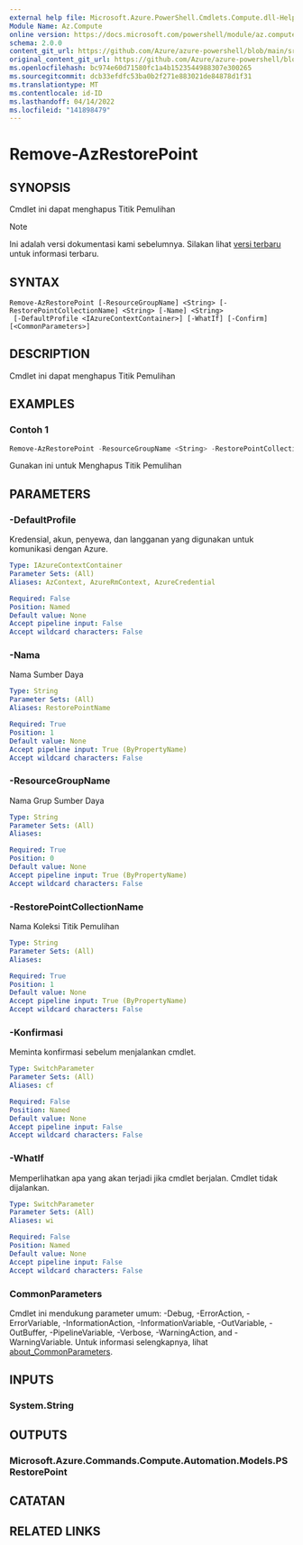 ```yaml
---
external help file: Microsoft.Azure.PowerShell.Cmdlets.Compute.dll-Help.xml
Module Name: Az.Compute
online version: https://docs.microsoft.com/powershell/module/az.compute/remove-azrestorepoint
schema: 2.0.0
content_git_url: https://github.com/Azure/azure-powershell/blob/main/src/Compute/Compute/help/Remove-AzRestorePoint.md
original_content_git_url: https://github.com/Azure/azure-powershell/blob/main/src/Compute/Compute/help/Remove-AzRestorePoint.md
ms.openlocfilehash: bc974e60d71580fc1a4b1523544988307e300265
ms.sourcegitcommit: dcb33efdfc53ba0b2f271e883021de84878d1f31
ms.translationtype: MT
ms.contentlocale: id-ID
ms.lasthandoff: 04/14/2022
ms.locfileid: "141898479"
---
```

# Remove-AzRestorePoint

## SYNOPSIS
Cmdlet ini dapat menghapus Titik Pemulihan 

> [!NOTE]
>Ini adalah versi dokumentasi kami sebelumnya. Silakan lihat [versi terbaru](/powershell/module/az.compute/remove-azrestorepoint) untuk informasi terbaru.

## SYNTAX

```
Remove-AzRestorePoint [-ResourceGroupName] <String> [-RestorePointCollectionName] <String> [-Name] <String>
 [-DefaultProfile <IAzureContextContainer>] [-WhatIf] [-Confirm] [<CommonParameters>]
```

## DESCRIPTION
Cmdlet ini dapat menghapus Titik Pemulihan 

## EXAMPLES

### Contoh 1
```powershell
Remove-AzRestorePoint -ResourceGroupName <String> -RestorePointCollectionName <String> -Name <String> -Confirm
```

Gunakan ini untuk Menghapus Titik Pemulihan

## PARAMETERS

### -DefaultProfile
Kredensial, akun, penyewa, dan langganan yang digunakan untuk komunikasi dengan Azure.

```yaml
Type: IAzureContextContainer
Parameter Sets: (All)
Aliases: AzContext, AzureRmContext, AzureCredential

Required: False
Position: Named
Default value: None
Accept pipeline input: False
Accept wildcard characters: False
```

### -Nama
Nama Sumber Daya

```yaml
Type: String
Parameter Sets: (All)
Aliases: RestorePointName

Required: True
Position: 1
Default value: None
Accept pipeline input: True (ByPropertyName)
Accept wildcard characters: False
```

### -ResourceGroupName
Nama Grup Sumber Daya

```yaml
Type: String
Parameter Sets: (All)
Aliases:

Required: True
Position: 0
Default value: None
Accept pipeline input: True (ByPropertyName)
Accept wildcard characters: False
```

### -RestorePointCollectionName
Nama Koleksi Titik Pemulihan 

```yaml
Type: String
Parameter Sets: (All)
Aliases:

Required: True
Position: 1
Default value: None
Accept pipeline input: True (ByPropertyName)
Accept wildcard characters: False
```

### -Konfirmasi
Meminta konfirmasi sebelum menjalankan cmdlet.

```yaml
Type: SwitchParameter
Parameter Sets: (All)
Aliases: cf

Required: False
Position: Named
Default value: None
Accept pipeline input: False
Accept wildcard characters: False
```

### -WhatIf
Memperlihatkan apa yang akan terjadi jika cmdlet berjalan.
Cmdlet tidak dijalankan.

```yaml
Type: SwitchParameter
Parameter Sets: (All)
Aliases: wi

Required: False
Position: Named
Default value: None
Accept pipeline input: False
Accept wildcard characters: False
```

### CommonParameters
Cmdlet ini mendukung parameter umum: -Debug, -ErrorAction, -ErrorVariable, -InformationAction, -InformationVariable, -OutVariable, -OutBuffer, -PipelineVariable, -Verbose, -WarningAction, and -WarningVariable. Untuk informasi selengkapnya, lihat [about_CommonParameters](http://go.microsoft.com/fwlink/?LinkID=113216).

## INPUTS

### System.String

## OUTPUTS

### Microsoft.Azure.Commands.Compute.Automation.Models.PSRestorePoint

## CATATAN

## RELATED LINKS
